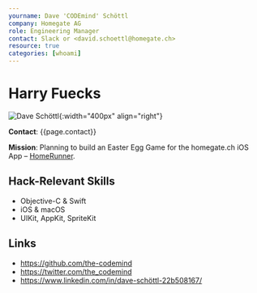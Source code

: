 ```yaml
---
yourname: Dave 'CODEmind' Schöttl
company: Homegate AG
role: Engineering Manager
contact: Slack or <david.schoettl@homegate.ch>
resource: true
categories: [whoami]
---
```


Harry Fuecks
============

![Dave Schöttl](/tamedia-hackdays/whoami/pics/davidschoettl.png "Dave Schöttl"){:width="400px" align="right"}

**Contact**: {{page.contact}}

**Mission**: Planning to build an Easter Egg Game for the homegate.ch iOS App – [HomeRunner](/tamedia-hackdays/hacks/HomeRunner).

Hack-Relevant Skills
--------------------

- Objective-C & Swift
- iOS & macOS
- UIKit, AppKit, SpriteKit


Links
-----
- <https://github.com/the-codemind>
- <https://twitter.com/the_codemind>
- <https://www.linkedin.com/in/dave-schöttl-22b508167/>

